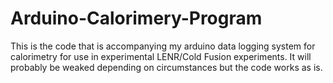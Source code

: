 # Arduino-Calorimery-Program
This is the code that is accompanying my arduino data logging system for calorimetry for use in experimental LENR/Cold Fusion experiments. It will probably be weaked depending on circumstances but the code works as is.
